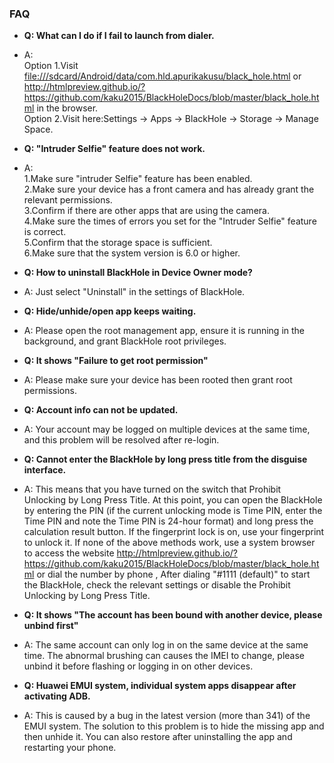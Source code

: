 ### FAQ

- **Q: What can I do if I fail to launch from dialer.**
- A: 
</br>Option 1.Visit <file:///sdcard/Android/data/com.hld.apurikakusu/black_hole.html> or <http://htmlpreview.github.io/?https://github.com/kaku2015/BlackHoleDocs/blob/master/black_hole.html> in the browser.
</br>Option 2.Visit here:Settings -> Apps -> BlackHole -> Storage -> Manage Space.

- **Q: "Intruder Selfie" feature does not work.**
- A: 
</br>1.Make sure "intruder Selfie" feature has been enabled.
</br>2.Make sure your device has a front camera and has already grant the relevant permissions.
</br>3.Confirm if there are other apps that are using the camera.
</br>4.Make sure the times of errors you set for the "Intruder Selfie" feature is correct.
</br>5.Confirm that the storage space is sufficient.
</br>6.Make sure that the system version is 6.0 or higher.

- **Q: How to uninstall BlackHole in Device Owner mode?**
- A: Just select "Uninstall" in the settings of BlackHole.

- **Q: Hide/unhide/open app keeps waiting.**
- A: Please open the root management app, ensure it is running in the background, and grant BlackHole root privileges.

- **Q: It shows "Failure to get root permission"**
- A: Please make sure your device has been rooted then grant root permissions.

- **Q: Account info can not be updated.**
- A: Your account may be logged on multiple devices at the same time, and this problem will be resolved after re-login.

- **Q: Cannot enter the BlackHole by long press title from the disguise interface.**
- A: This means that you have turned on the switch that Prohibit Unlocking by Long Press Title. At this point, you can open the BlackHole by entering the PIN (if the current unlocking mode is Time PIN, enter the Time PIN and note the Time PIN is 24-hour format) and long press the calculation result button. If the fingerprint lock is on, use your fingerprint to unlock it. If none of the above methods work, use a system browser to access the website <http://htmlpreview.github.io/?https://github.com/kaku2015/BlackHoleDocs/blob/master/black_hole.html> or dial the number by phone , After dialing "#1111 (default)" to start the BlackHole, check the relevant settings or disable the Prohibit Unlocking by Long Press Title.

- **Q: It shows "The account has been bound with another device, please unbind first"**
- A: The same account can only log in on the same device at the same time. The abnormal brushing can causes the IMEI to change, please unbind it before flashing or logging in on other devices.

- **Q: Huawei EMUI system, individual system apps disappear after activating ADB.**
- A: This is caused by a bug in the latest version (more than 341) of the EMUI system. The solution to this problem is to hide the missing app and then unhide it. You can also restore after uninstalling the app and restarting your phone.
